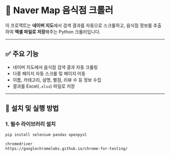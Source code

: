 # 📍 Naver Map 음식점 크롤러

이 프로젝트는 **네이버 지도**에서 검색 결과를 자동으로 스크롤하고, 음식점 정보를 추출하여 **엑셀 파일로 저장**해주는 Python 크롤러입니다.

---

## ✅ 주요 기능

- 네이버 지도에서 음식점 검색 결과 자동 크롤링
- 다중 페이지 자동 스크롤 및 페이지 이동
- 이름, 카테고리, 설명, 별점, 리뷰 수 등 정보 수집
- 결과를 Excel(`.xlsx`) 파일로 저장

---

## 🧰 설치 및 실행 방법

### 1. 필수 라이브러리 설치

```bash
pip install selenium pandas openpyxl
```

```bash
chromedriver
https://googlechromelabs.github.io/chrome-for-testing/
```
